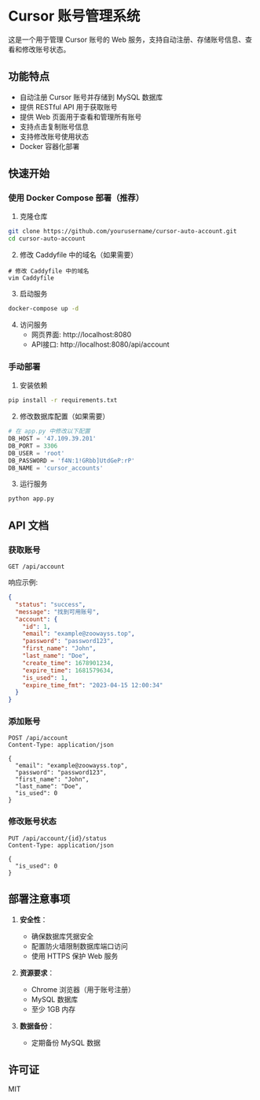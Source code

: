 # Cursor 账号管理系统

这是一个用于管理 Cursor 账号的 Web 服务，支持自动注册、存储账号信息、查看和修改账号状态。

## 功能特点

- 自动注册 Cursor 账号并存储到 MySQL 数据库
- 提供 RESTful API 用于获取账号
- 提供 Web 页面用于查看和管理所有账号
- 支持点击复制账号信息
- 支持修改账号使用状态
- Docker 容器化部署

## 快速开始

### 使用 Docker Compose 部署（推荐）

1. 克隆仓库
```bash
git clone https://github.com/yourusername/cursor-auto-account.git
cd cursor-auto-account
```

2. 修改 Caddyfile 中的域名（如果需要）
```
# 修改 Caddyfile 中的域名
vim Caddyfile
```

3. 启动服务
```bash
docker-compose up -d
```

4. 访问服务
   - 网页界面: http://localhost:8080
   - API接口: http://localhost:8080/api/account

### 手动部署

1. 安装依赖
```bash
pip install -r requirements.txt
```

2. 修改数据库配置（如果需要）
```python
# 在 app.py 中修改以下配置
DB_HOST = '47.109.39.201'
DB_PORT = 3306
DB_USER = 'root'
DB_PASSWORD = 'f4N:1!GRbb]UtdGeP:rP'
DB_NAME = 'cursor_accounts'
```

3. 运行服务
```bash
python app.py
```

## API 文档

### 获取账号

```
GET /api/account
```

响应示例:
```json
{
  "status": "success",
  "message": "找到可用账号",
  "account": {
    "id": 1,
    "email": "example@zoowayss.top",
    "password": "password123",
    "first_name": "John",
    "last_name": "Doe",
    "create_time": 1678901234,
    "expire_time": 1681579634,
    "is_used": 1,
    "expire_time_fmt": "2023-04-15 12:00:34"
  }
}
```

### 添加账号

```
POST /api/account
Content-Type: application/json

{
  "email": "example@zoowayss.top",
  "password": "password123",
  "first_name": "John",
  "last_name": "Doe",
  "is_used": 0
}
```

### 修改账号状态

```
PUT /api/account/{id}/status
Content-Type: application/json

{
  "is_used": 0
}
```

## 部署注意事项

1. **安全性**：
   - 确保数据库凭据安全
   - 配置防火墙限制数据库端口访问
   - 使用 HTTPS 保护 Web 服务

2. **资源要求**：
   - Chrome 浏览器（用于账号注册）
   - MySQL 数据库
   - 至少 1GB 内存

3. **数据备份**：
   - 定期备份 MySQL 数据

## 许可证

MIT 